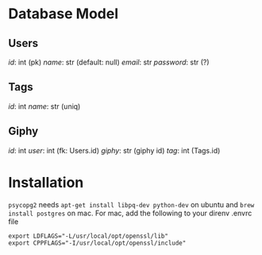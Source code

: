 # Database Model

## Users

_id_: int (pk)
_name_: str (default: null)
_email_: str
_password_: str (?)

## Tags

_id_: int
_name_: str (uniq)

## Giphy

_id_: int
_user_: int (fk: Users.id)
_giphy_: str (giphy id)
_tag_: int (Tags.id)

# Installation

`psycopg2` needs `apt-get install libpq-dev python-dev` on ubuntu and `brew install postgres` on mac. For mac, add the following to your direnv .envrc file

```
export LDFLAGS="-L/usr/local/opt/openssl/lib"
export CPPFLAGS="-I/usr/local/opt/openssl/include"
```